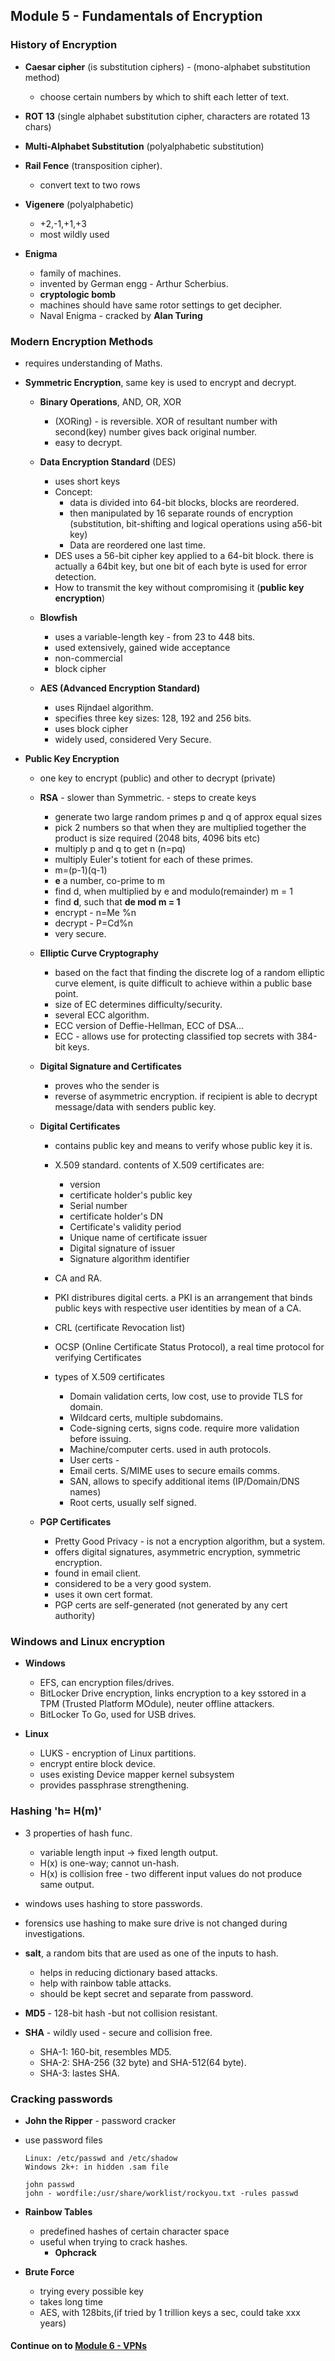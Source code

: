 ## Module 5 - Fundamentals of Encryption

### History of Encryption
- **Caesar cipher** (is substitution ciphers) - (mono-alphabet substitution method)
    - choose certain numbers by which to shift each letter of text.

- **ROT 13** (single alphabet substitution cipher, characters are rotated 13 chars)

- **Multi-Alphabet Substitution** (polyalphabetic substitution)

- **Rail Fence** (transposition cipher).
    - convert text to two rows

- **Vigenere** (polyalphabetic)
    - +2,-1,+1,+3
    - most wildly used

- **Enigma**
    - family of machines.
    - invented by German engg - Arthur Scherbius.
    - **cryptologic bomb**
    - machines should have same rotor settings to get decipher.
    - Naval Enigma - cracked by **Alan Turing**

### Modern Encryption Methods
- requires understanding of Maths.
- **Symmetric Encryption**, same key is used to   encrypt and decrypt.
    - **Binary Operations**, AND, OR, XOR
        - (XORing) - is reversible. XOR of resultant number with second(key) number gives back original number.
        - easy to decrypt.

    - **Data Encryption Standard** (DES)
        - uses short keys
        - Concept:
            - data is divided into 64-bit blocks, blocks are reordered.
            - then manipulated by 16 separate rounds of encryption (substitution, bit-shifting and logical operations using a56-bit key)
            - Data are reordered one last time.
        - DES uses a 56-bit cipher key applied to a 64-bit block. there is actually a 64bit key, but one bit of each byte is used for error detection.
        - How to transmit the key without compromising it (**public key encryption**)

    - **Blowfish**
        - uses a variable-length key - from 23 to 448 bits.
        - used extensively, gained wide acceptance
        - non-commercial
        - block cipher

    - **AES (Advanced Encryption Standard)**
        - uses Rijndael algorithm.
        - specifies three key sizes: 128, 192 and 256 bits.
        - uses block cipher
        - widely used, considered Very Secure.

- **Public Key Encryption**
    - one key to encrypt (public) and other to decrypt (private)
    - **RSA** - slower than Symmetric. - steps to create keys
        - generate two large random primes p and q of approx equal sizes
        - pick 2 numbers so that when they are multiplied together the product is size required (2048 bits, 4096 bits etc)
        - multiply p and q to get n (n=pq)
        - multiply Euler's totient for each of these primes.
        - m=(p-1)(q-1)
        - **e** a number, co-prime to m
        - find d, when multiplied by e and modulo(remainder) m = 1
        - find **d**, such that **de mod m = 1**
        - encrypt - n=Me %n
        - decrypt - P=Cd%n
        - very secure.

    - **Elliptic Curve Cryptography**
        - based on the fact that finding the discrete log of a random elliptic curve element, is quite difficult to achieve within a public base point.
        - size of EC determines difficulty/security.
        - several ECC algorithm.
        - ECC version of Deffie-Hellman, ECC of DSA...
        - ECC - allows use for protecting classified top secrets with 384-bit keys.

    - **Digital Signature and Certificates**
        - proves who the sender is
        - reverse of asymmetric encryption. if recipient is able to decrypt message/data with senders public key.
    - **Digital Certificates**
        - contains public key and means to verify whose public key it is.
        - X.509 standard. contents of X.509 certificates are:
            - version
            - certificate holder's public key
            - Serial number
            - certificate holder's DN
            - Certificate's validity period
            - Unique name of certificate issuer
            - Digital signature of issuer
            - Signature algorithm identifier

        - CA and RA.
        - PKI distribures digital certs. a PKI is an arrangement that binds public keys with respective user identities by mean of a CA.
        - CRL (certificate Revocation list)
        - OCSP (Online Certificate Status Protocol), a real time protocol for verifying Certificates

        - types of X.509 certificates
            - Domain validation certs, low cost, use to provide TLS for domain.
            - Wildcard certs, multiple subdomains.
            - Code-signing certs, signs code. require more validation before issuing.
            - Machine/computer certs. used in auth protocols.
            - User certs -
            - Email certs. S/MIME uses to secure emails comms.
            - SAN, allows to specify additional items (IP/Domain/DNS names)
            - Root certs, usually self signed.
    - **PGP Certificates**
        - Pretty Good Privacy - is not a encryption algorithm, but a system.
        - offers digital signatures, asymmetric encryption, symmetric encryption.
        - found in email client.
        - considered to be a very good system.
        - uses it own cert format.
        - PGP certs are self-generated (not generated by any cert authority)

### Windows and Linux encryption

- **Windows**
    - EFS, can encryption files/drives.
    - BitLocker Drive encryption, links encryption to a key sstored in a TPM (Trusted Platform MOdule), neuter offline attackers.
    - BitLocker To Go, used for USB drives.

- **Linux**
    - LUKS - encryption of Linux partitions.
    - encrypt entire block device.
    - uses existing Device mapper kernel subsystem
    - provides passphrase strengthening.

### Hashing 'h= H(m)'
- 3 properties of hash func.
    - variable length input -> fixed length output.
    - H(x) is one-way; cannot un-hash.
    - H(x) is collision free - two different input values do not produce same output.
- windows uses hashing to store passwords.
- forensics use hashing to make sure drive is not changed during investigations.
- **salt**, a random bits that are used as one of the inputs to hash.
    - helps in reducing dictionary based attacks.
    - help with rainbow table attacks.
    - should be kept secret and separate from password.

- **MD5** - 128-bit hash -but not collision resistant.
- **SHA** - wildly used - secure and collision free.
    - SHA-1: 160-bit, resembles MD5.
    - SHA-2: SHA-256 (32 byte) and SHA-512(64 byte).
    - SHA-3: lastes SHA.


### Cracking passwords
- **John the Ripper** - password cracker
- use password files
    ```
    Linux: /etc/passwd and /etc/shadow
    Windows 2k+: in hidden .sam file
    ```

    ```
    john passwd
    john - wordfile:/usr/share/worklist/rockyou.txt -rules passwd
    ```

- **Rainbow Tables**
    - predefined hashes of certain character space
    - useful when trying to crack hashes.
        - **Ophcrack**

- **Brute Force**
    - trying every possible key
    - takes long time
    - AES, with 128bits,(if tried by 1 trillion keys a sec, could take xxx years)




#### Continue on to [Module 6 - VPNs](https://github.com/ArunNadda/CNSS/blob/master/Chapters/Module6-VPNs.md)

